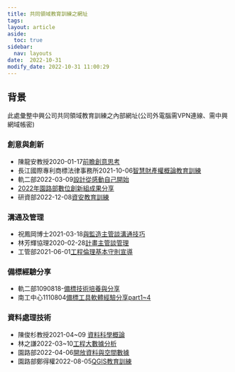 ```yaml
---
title: 共同領域教育訓練之網址
tags: 
layout: article
aside:
  toc: true
sidebar:
  nav: layouts
date:  2022-10-31
modify_date: 2022-10-31 11:00:29
---
```


## 背景

此處彙整中興公司共同領域教育訓練之內部網址(公司外電腦需VPN連線、需中興網域帳密)

### 創意與創新

- 陳龍安教授2020-01-17[前瞻創意思考][前瞻創意思考]
- 長江國際專利商標法律事務所2021-10-06[智慧財產權概論教育訓練][智財權]
- 軌二部2022-03-09[設計從感動自己開始][move]
- [2022年園路部數位創新組成果分享][2022inv]
- 研資部2022-12-08[資安教育訓練][safe]

[智財權]: <http://fms.sinotech.com.tw/media/1033> "1101006-智慧財產權概論教育訓練 "
[前瞻創意思考]: <http://fms.sinotech.com.tw/media/229> "陳龍安教授2020-01-17前瞻創意思考"
[move]: <http://fms.sinotech.com.tw/media/1162> "20220309-設計從感動自己開始"
[2022inv]: <http://fms.sinotech.com.tw/media/1294> "2022年園路部數位創新組成果分享"
[safe]: <http://fms.sinotech.com.tw/km/1303> "資安教育訓練20221208"

### 溝通及管理

- 祝鳳岡博士2021-03-18[與監造主管談溝通技巧][EQ]
- 林芳輝協理2020-02-28[計畫主管談管理][管理]
- 工管部2021-06-01[工程倫理基本守則宣導][ethic]

[EQ]: <http://fms.sinotech.com.tw/media/314> "1090318-與監造主管談溝通技巧-3Hr"
[管理]: <http://fms.sinotech.com.tw/media/245> "林芳輝協理：計畫主管談管理"
[ethic]: <http://fms.sinotech.com.tw/media/610> "工管部：工程倫理基本守則宣導1100601"


### 備標經驗分享

- 軌二部1090818-[備標技術培養與分享][bid]
- 南工中心1110804[備標工具軟體經驗分享part1~4][bid1]

[bid1]: <http://fms.sinotech.com.tw/media/1402> "1110804南工中心備標工具軟體經驗分享part1~4"
[bid]: <http://fms.sinotech.com.tw/media/395> "軌二部1090818-備標技術培養與分享"

### 資料處理技術

- 陳俊杉教授2021-04~09 [資料科學概論][資科概論]
- 林之謙2022-03~10[工程大數據分析][林2022]
- 園路部2022-04-06[開放資料與空間數據][opendata]
- 園路部鄭得權2022-08-05[QGIS教育訓練][QGIS]

[資科概論]: <http://fms.sinotech.com.tw/km/1342> "陳俊杉教授2021-04~09 資料科學概論"
[林2022]: <http://fms.sinotech.com.tw/media/1163> "林之謙2022-03~10工程大數據分析"
[ai]: <http://www.aiengineer.tw/sinotech2021.html> "陳俊杉教授機器學習與深度學習PW=sinotech2021"
[opendata]: <http://fms.sinotech.com.tw/media/1181> "園路部2022開放資料與空間數據0406"
[QGIS]: <http://fms.sinotech.com.tw/media/1390> "鄭得權園路部QGIS教育訓練"